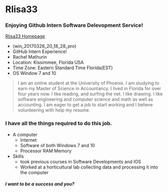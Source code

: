 # **Rlisa33**
### Enjoying Github Intern Software Delevopment Service!
[Rlisa33 Homepage](https://github.com/Rlisa33/Rlisa33.github.io)
- (win_20170328_20_18_28_pro)
- GitHub Intern Experience!
- Rachel Mathurin
- Location: Kissimmee, Florida USA
- Time Zone: Eastern Standard Time Florida(EST)
- OS Window 7 and 10
> I am an online student at the University of Phoenix. I am studying to earn my Master of Science in Accountancy. 
 I lived in Florida for over four years now. I like reading, and surfing the net. I like drawing. 
 I like software engineering and computer science and math as well as accounting.
 I am eager to get a job to start working and I believe volunteering with help my resume.
 
 ### I have all the things required to do this job.
 * A computer
    * Internet
    * Software of both Windows 7 and 10
    * Processor RAM Memory 
 * Skills 
    * took previous courses in Software Developments and IOS
    * Worked at a horticultural lab collecting data and processing it into the computer
 #### _I want to be a success and you?_
